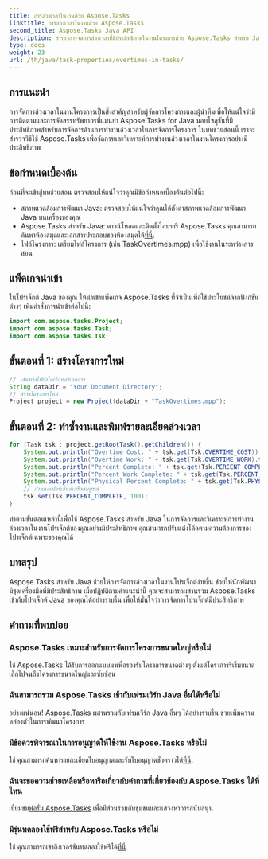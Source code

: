 ```yaml
---
title: การล่วงเวลาในงานด้วย Aspose.Tasks
linktitle: การล่วงเวลาในงานด้วย Aspose.Tasks
second_title: Aspose.Tasks Java API
description: สำรวจการจัดการล่วงเวลาที่มีประสิทธิภาพในงานโครงการด้วย Aspose.Tasks สำหรับ Java ลดความซับซ้อนในการติดตามและการจัดสรรทรัพยากรได้อย่างง่ายดาย
type: docs
weight: 23
url: /th/java/task-properties/overtimes-in-tasks/
---
```

## การแนะนำ
การจัดการล่วงเวลาในงานโครงการเป็นสิ่งสำคัญสำหรับผู้จัดการโครงการและผู้นำทีมเพื่อให้แน่ใจว่ามีการติดตามและการจัดสรรทรัพยากรที่แม่นยำ Aspose.Tasks for Java มอบโซลูชันที่มีประสิทธิภาพสำหรับการจัดการด้านการทำงานล่วงเวลาในการจัดการโครงการ ในบทช่วยสอนนี้ เราจะสำรวจวิธีใช้ Aspose.Tasks เพื่อจัดการและวิเคราะห์การทำงานล่วงเวลาในงานโครงการอย่างมีประสิทธิภาพ
## ข้อกำหนดเบื้องต้น
ก่อนที่จะเข้าสู่บทช่วยสอน ตรวจสอบให้แน่ใจว่าคุณมีข้อกำหนดเบื้องต้นต่อไปนี้:
- สภาพแวดล้อมการพัฒนา Java: ตรวจสอบให้แน่ใจว่าคุณได้ตั้งค่าสภาพแวดล้อมการพัฒนา Java บนเครื่องของคุณ
-  Aspose.Tasks สำหรับ Java: ดาวน์โหลดและติดตั้งไลบรารี Aspose.Tasks คุณสามารถค้นหาห้องสมุดและเอกสารประกอบของห้องสมุดได้[ที่นี่](https://reference.aspose.com/tasks/java/).
- ไฟล์โครงการ: เตรียมไฟล์โครงการ (เช่น TaskOvertimes.mpp) เพื่อใช้งานในระหว่างการสอน
## แพ็คเกจนำเข้า
ในโปรเจ็กต์ Java ของคุณ ให้นำเข้าแพ็คเกจ Aspose.Tasks ที่จำเป็นเพื่อใช้ประโยชน์จากฟังก์ชันต่างๆ เพิ่มคำสั่งการนำเข้าต่อไปนี้:
```java
import com.aspose.tasks.Project;
import com.aspose.tasks.Task;
import com.aspose.tasks.Tsk;
```
## ขั้นตอนที่ 1: สร้างโครงการใหม่
```java
// เส้นทางไปยังไดเร็กทอรีเอกสาร
String dataDir = "Your Document Directory";
// สร้างโครงการใหม่
Project project = new Project(dataDir + "TaskOvertimes.mpp");
```
## ขั้นตอนที่ 2: ทำซ้ำงานและพิมพ์รายละเอียดล่วงเวลา
```java
for (Task tsk : project.getRootTask().getChildren()) {
    System.out.println("Overtime Cost: " + tsk.get(Tsk.OVERTIME_COST));
    System.out.println("Overtime Work: " + tsk.get(Tsk.OVERTIME_WORK).toString());
    System.out.println("Percent Complete: " + tsk.get(Tsk.PERCENT_COMPLETE));
    System.out.println("Percent Work Complete: " + tsk.get(Tsk.PERCENT_WORK_COMPLETE).toString());
    System.out.println("Physical Percent Complete: " + tsk.get(Tsk.PHYSICAL_PERCENT_COMPLETE).toString());
    // กำหนดเปอร์เซ็นต์เสร็จสมบูรณ์
    tsk.set(Tsk.PERCENT_COMPLETE, 100);
}
```
ทำตามขั้นตอนเหล่านี้เพื่อใช้ Aspose.Tasks สำหรับ Java ในการจัดการและวิเคราะห์การทำงานล่วงเวลาในงานโปรเจ็กต์ของคุณอย่างมีประสิทธิภาพ คุณสามารถปรับแต่งโค้ดตามความต้องการของโปรเจ็กต์เฉพาะของคุณได้
## บทสรุป
Aspose.Tasks สำหรับ Java ช่วยให้การจัดการล่วงเวลาในงานโปรเจ็กต์ง่ายขึ้น ช่วยให้นักพัฒนามีชุดเครื่องมือที่มีประสิทธิภาพ เมื่อปฏิบัติตามคำแนะนำนี้ คุณจะสามารถผสานรวม Aspose.Tasks เข้ากับโปรเจ็กต์ Java ของคุณได้อย่างราบรื่น เพื่อให้มั่นใจว่าการจัดการโปรเจ็กต์มีประสิทธิภาพ
## คำถามที่พบบ่อย
### Aspose.Tasks เหมาะสำหรับการจัดการโครงการขนาดใหญ่หรือไม่
ใช่ Aspose.Tasks ได้รับการออกแบบมาเพื่อรองรับโครงการขนาดต่างๆ ตั้งแต่โครงการริเริ่มขนาดเล็กไปจนถึงโครงการขนาดใหญ่และซับซ้อน
### ฉันสามารถรวม Aspose.Tasks เข้ากับเฟรมเวิร์ก Java อื่นได้หรือไม่
อย่างแน่นอน! Aspose.Tasks ผสานรวมกับเฟรมเวิร์ก Java อื่นๆ ได้อย่างราบรื่น ช่วยเพิ่มความคล่องตัวในการพัฒนาโครงการ
### มีข้อควรพิจารณาในการอนุญาตให้ใช้งาน Aspose.Tasks หรือไม่
 ใช่ คุณสามารถค้นหารายละเอียดใบอนุญาตและรับใบอนุญาตชั่วคราวได้[ที่นี่](https://purchase.aspose.com/temporary-license/).
### ฉันจะขอความช่วยเหลือหรือหารือเกี่ยวกับคำถามที่เกี่ยวข้องกับ Aspose.Tasks ได้ที่ไหน
 เยี่ยมชม[ฟอรั่ม Aspose.Tasks](https://forum.aspose.com/c/tasks/15) เพื่อมีส่วนร่วมกับชุมชนและแสวงหาการสนับสนุน
### มีรุ่นทดลองใช้ฟรีสำหรับ Aspose.Tasks หรือไม่
 ใช่ คุณสามารถเข้าถึงเวอร์ชันทดลองใช้ฟรีได้[ที่นี่](https://releases.aspose.com/).